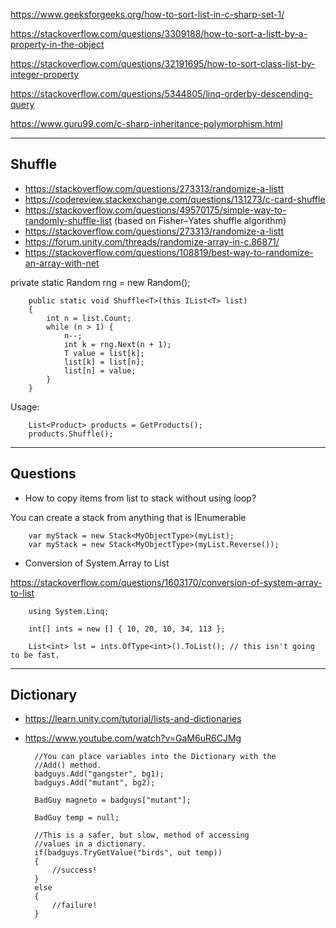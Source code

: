 https://www.geeksforgeeks.org/how-to-sort-list-in-c-sharp-set-1/

https://stackoverflow.com/questions/3309188/how-to-sort-a-listt-by-a-property-in-the-object

https://stackoverflow.com/questions/32191695/how-to-sort-class-list-by-integer-property

https://stackoverflow.com/questions/5344805/linq-orderby-descending-query

https://www.guru99.com/c-sharp-inheritance-polymorphism.html

----
## Shuffle
* https://stackoverflow.com/questions/273313/randomize-a-listt
* https://codereview.stackexchange.com/questions/131273/c-card-shuffle
* https://stackoverflow.com/questions/49570175/simple-way-to-randomly-shuffle-list
(based on Fisher–Yates shuffle algorithm)
* https://stackoverflow.com/questions/273313/randomize-a-listt
* https://forum.unity.com/threads/randomize-array-in-c.86871/
* https://stackoverflow.com/questions/108819/best-way-to-randomize-an-array-with-net

private static Random rng = new Random();  

        public static void Shuffle<T>(this IList<T> list)  
        {  
            int n = list.Count;  
            while (n > 1) {  
                n--;  
                int k = rng.Next(n + 1);  
                T value = list[k];  
                list[k] = list[n];  
                list[n] = value;  
            }  
        }
Usage:

        List<Product> products = GetProducts();
        products.Shuffle();


----
## Questions
* How to copy items from list to stack without using loop?

You can create a stack from anything that is IEnumerable

        var myStack = new Stack<MyObjectType>(myList);
        var myStack = new Stack<MyObjectType>(myList.Reverse());

* Conversion of System.Array to List

https://stackoverflow.com/questions/1603170/conversion-of-system-array-to-list

        using System.Linq;

        int[] ints = new [] { 10, 20, 10, 34, 113 };

        List<int> lst = ints.OfType<int>().ToList(); // this isn't going to be fast.

---

## Dictionary

* https://learn.unity.com/tutorial/lists-and-dictionaries
* https://www.youtube.com/watch?v=GaM6uR6CJMg



        //You can place variables into the Dictionary with the
        //Add() method.
        badguys.Add("gangster", bg1);
        badguys.Add("mutant", bg2);

        BadGuy magneto = badguys["mutant"];

        BadGuy temp = null;

        //This is a safer, but slow, method of accessing
        //values in a dictionary.
        if(badguys.TryGetValue("birds", out temp))
        {
            //success!
        }
        else
        {
            //failure!
        }
